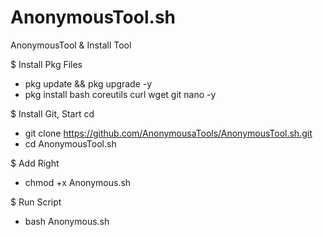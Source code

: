 # AnonymousTool.sh
AnonymousTool &amp; Install Tool

$ Install Pkg Files
- pkg update && pkg upgrade -y
- pkg install bash coreutils curl wget git nano -y

$ Install Git, Start cd
- git clone https://github.com/AnonymousaTools/AnonymousTool.sh.git
- cd AnonymousTool.sh

$ Add Right
- chmod +x Anonymous.sh

$ Run Script
- bash Anonymous.sh
